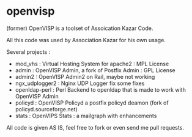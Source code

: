 # openvisp
(former) OpenVISP is a toolset of Assoication Kazar Code.

All this code was used by Association Kazar for his own usage.

Several projects :

- mod_vhs        : Virtual Hosting System for apache2 : MPL License
- admin          : OpenVISP Admin, a fork of Postfix Admin : GPL License
- admin2         : OpenVISP Admin2 on Rail, maybe not working
- ngx_udplogger2 : Nginx UDP Logger fix some fixes
- openldap-perl  : Perl Backend to openldap that is made to work with OpenVISP Admin
- policyd        : OpenVISP Policyd a postfix policyd deamon (fork of policyd.sourceforge.net)
- stats         : OpenVIPS Stats : a mailgraph with enhancements

All code is given AS IS, feel free to fork or even send me pull requests.
